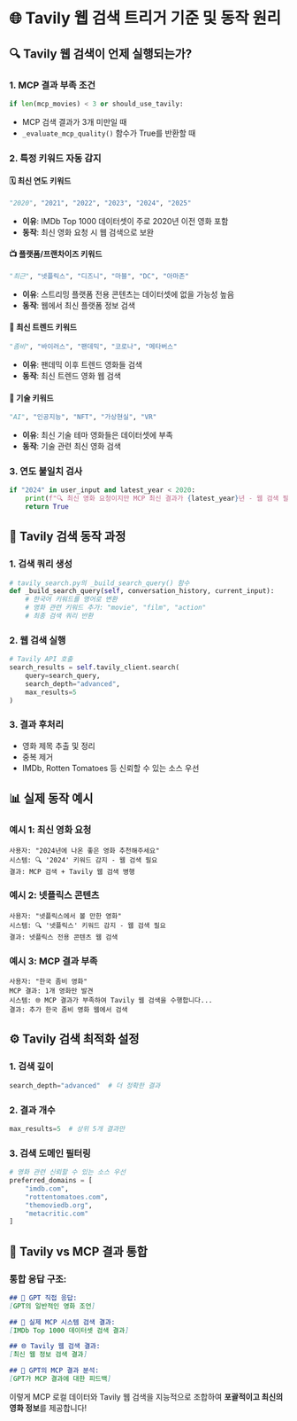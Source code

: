 # 🌐 Tavily 웹 검색 트리거 기준 및 동작 원리

## 🔍 **Tavily 웹 검색이 언제 실행되는가?**

### 1. **MCP 결과 부족 조건**
```python
if len(mcp_movies) < 3 or should_use_tavily:
```
- MCP 검색 결과가 3개 미만일 때
- `_evaluate_mcp_quality()` 함수가 True를 반환할 때

### 2. **특정 키워드 자동 감지**

#### 🗓️ **최신 연도 키워드**
```python
"2020", "2021", "2022", "2023", "2024", "2025"
```
- **이유**: IMDb Top 1000 데이터셋이 주로 2020년 이전 영화 포함
- **동작**: 최신 영화 요청 시 웹 검색으로 보완

#### 📺 **플랫폼/프랜차이즈 키워드**  
```python
"최근", "넷플릭스", "디즈니", "마블", "DC", "아마존"
```
- **이유**: 스트리밍 플랫폼 전용 콘텐츠는 데이터셋에 없을 가능성 높음
- **동작**: 웹에서 최신 플랫폼 정보 검색

#### 🦠 **최신 트렌드 키워드**
```python
"좀비", "바이러스", "팬데믹", "코로나", "메타버스"
```
- **이유**: 팬데믹 이후 트렌드 영화들 검색
- **동작**: 최신 트렌드 영화 웹 검색

#### 🤖 **기술 키워드**
```python
"AI", "인공지능", "NFT", "가상현실", "VR"
```
- **이유**: 최신 기술 테마 영화들은 데이터셋에 부족
- **동작**: 기술 관련 최신 영화 검색

### 3. **연도 불일치 검사**
```python
if "2024" in user_input and latest_year < 2020:
    print(f"🔍 최신 영화 요청이지만 MCP 최신 결과가 {latest_year}년 - 웹 검색 필요")
    return True
```

## 🔧 **Tavily 검색 동작 과정**

### 1. **검색 쿼리 생성**
```python
# tavily_search.py의 _build_search_query() 함수
def _build_search_query(self, conversation_history, current_input):
    # 한국어 키워드를 영어로 변환
    # 영화 관련 키워드 추가: "movie", "film", "action"
    # 최종 검색 쿼리 반환
```

### 2. **웹 검색 실행**
```python
# Tavily API 호출
search_results = self.tavily_client.search(
    query=search_query,
    search_depth="advanced",
    max_results=5
)
```

### 3. **결과 후처리**
- 영화 제목 추출 및 정리
- 중복 제거
- IMDb, Rotten Tomatoes 등 신뢰할 수 있는 소스 우선

## 📊 **실제 동작 예시**

### 예시 1: 최신 영화 요청
```
사용자: "2024년에 나온 좋은 영화 추천해주세요"
시스템: 🔍 '2024' 키워드 감지 - 웹 검색 필요
결과: MCP 검색 + Tavily 웹 검색 병행
```

### 예시 2: 넷플릭스 콘텐츠
```
사용자: "넷플릭스에서 볼 만한 영화"  
시스템: 🔍 '넷플릭스' 키워드 감지 - 웹 검색 필요
결과: 넷플릭스 전용 콘텐츠 웹 검색
```

### 예시 3: MCP 결과 부족
```
사용자: "한국 좀비 영화"
MCP 결과: 1개 영화만 발견
시스템: 🌐 MCP 결과가 부족하여 Tavily 웹 검색을 수행합니다...
결과: 추가 한국 좀비 영화 웹에서 검색
```

## ⚙️ **Tavily 검색 최적화 설정**

### 1. **검색 깊이**
```python
search_depth="advanced"  # 더 정확한 결과
```

### 2. **결과 개수**
```python
max_results=5  # 상위 5개 결과만
```

### 3. **검색 도메인 필터링**
```python
# 영화 관련 신뢰할 수 있는 소스 우선
preferred_domains = [
    "imdb.com", 
    "rottentomatoes.com",
    "themoviedb.org",
    "metacritic.com"
]
```

## 🎯 **Tavily vs MCP 결과 통합**

### 통합 응답 구조:
```markdown
## 🤖 GPT 직접 응답:
[GPT의 일반적인 영화 조언]

## 🔧 실제 MCP 시스템 검색 결과:
[IMDb Top 1000 데이터셋 검색 결과]

## 🌐 Tavily 웹 검색 결과:
[최신 웹 정보 검색 결과]

## 🎯 GPT의 MCP 결과 분석:
[GPT가 MCP 결과에 대한 피드백]
```

이렇게 MCP 로컬 데이터와 Tavily 웹 검색을 지능적으로 조합하여 **포괄적이고 최신의 영화 정보**를 제공합니다!

